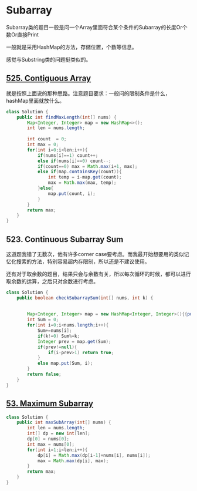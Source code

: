 # Subarray

Subarray类的题目一般是问一个Array里面符合某个条件的Subarray的长度Or个数Or直接Print

一般就是采用HashMap的方法，存储位置，个数等信息。

感觉与Substring类的问题挺类似的。

## [525. Contiguous Array](https://leetcode.com/problems/contiguous-array/description/)

就是按照上面说的那种思路。注意题目要求：一般问的限制条件是什么，hashMap里面就放什么。

```java
class Solution {
    public int findMaxLength(int[] nums) {
        Map<Integer, Integer> map = new HashMap<>();
        int len = nums.length;
        
        int count  = 0;
        int max = 0;
        for(int i=0;i<len;i++){
            if(nums[i]==1) count++;
            else if(nums[i]==0) count--;
            if(count==0) max = Math.max(i+1, max);
            else if(map.containsKey(count)){
                int temp = i-map.get(count);
                max = Math.max(max, temp);
            }else{
                map.put(count, i);
            }
        }
        return max;
    }
}
```

## 523. Continuous Subarray Sum

这道题我错了无数次，他有许多corner case要考虑。而我最开始想要用的类似记忆化搜索的方法，特别容易超内存限制，所以还是不建议使用。

还有对于取余数的题目，结果只会与余数有关，所以每次循环的时候，都可以进行取余数的运算，之后只对余数进行考虑。

```java
class Solution {
    public boolean checkSubarraySum(int[] nums, int k) {
        
        
        Map<Integer, Integer> map = new HashMap<Integer, Integer>(){{put(0,-1);}};;
        int Sum = 0;
        for(int i=0;i<nums.length;i++){
            Sum+=nums[i];
            if(k!=0) Sum%=k;
            Integer prev = map.get(Sum);
            if(prev!=null){
                if(i-prev>1) return true; 
            }
            else map.put(Sum, i);
        }
        return false;
    }
}
```

## [53. Maximum Subarray](https://leetcode.com/problems/maximum-subarray/description/)

```java
class Solution {
    public int maxSubArray(int[] nums) {
        int len = nums.length;
        int[] dp = new int[len];
        dp[0] = nums[0];
        int max = nums[0];
        for(int i=1;i<len;i++){
            dp[i] = Math.max(dp[i-1]+nums[i], nums[i]);
            max = Math.max(dp[i], max);
        }
        return max;
    }
}
```

